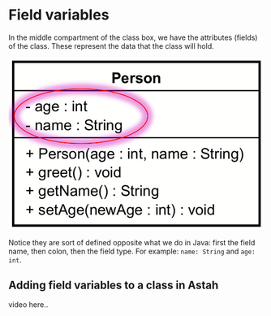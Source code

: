 # Field variables

In the middle compartment of the class box, we have the attributes (fields) of the class. These represent the data that the class will hold.

![field variables](Resources/Class-fields.png)

Notice they are sort of defined opposite what we do in Java: first the field name, then colon, then the field type. For example: `name: String` and `age: int`.

## Adding field variables to a class in Astah

video here..
